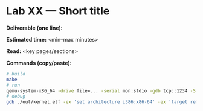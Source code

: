 # Lab XX — Short title

**Deliverable (one line):** <what done looks like>

**Estimated time:** <min–max minutes>

**Read:** <key pages/sections>

**Commands (copy/paste):**
```bash
# build
make
# run
qemu-system-x86_64 -drive file=... -serial mon:stdio -gdb tcp::1234 -S
# debug
gdb ./out/kernel.elf -ex 'set architecture i386:x86-64' -ex 'target remote :1234'

